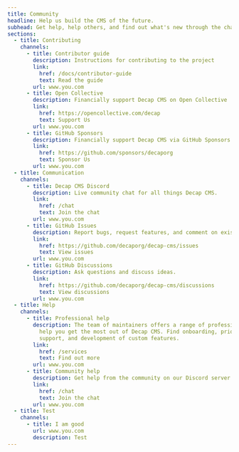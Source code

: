 ```yaml
---
title: Community
headline: Help us build the CMS of the future.
subhead: Get help, help others, and find out what's new through the channels below.
sections:
  - title: Contributing
    channels:
      - title: Contributor guide
        description: Instructions for contributing to the project
        link:
          href: /docs/contributor-guide
          text: Read the guide
        url: www.you.com
      - title: Open Collective
        description: Financially support Decap CMS on Open Collective
        link:
          href: https://opencollective.com/decap
          text: Support Us
        url: www.you.com
      - title: GitHub Sponsors
        description: Financially support Decap CMS via GitHub Sponsors
        link:
          href: https://github.com/sponsors/decaporg
          text: Sponsor Us
        url: www.you.com
  - title: Communication
    channels:
      - title: Decap CMS Discord
        description: Live community chat for all things Decap CMS.
        link:
          href: /chat
          text: Join the chat
        url: www.you.com
      - title: GitHub Issues
        description: Report bugs, request features, and comment on existing issues.
        link:
          href: https://github.com/decaporg/decap-cms/issues
          text: View issues
        url: www.you.com
      - title: GitHub Discussions
        description: Ask questions and discuss ideas.
        link:
          href: https://github.com/decaporg/decap-cms/discussions
          text: View discussions
        url: www.you.com
  - title: Help
    channels:
      - title: Professional help
        description: The team of maintainers offers a range of professional services to
          help you get the most out of Decap CMS. Find onboarding, priority
          support, and development of custom features.
        link:
          href: /services
          text: Find out more
        url: www.you.com
      - title: Community help
        description: Get help from the community on our Discord server's help channel.
        link:
          href: /chat
          text: Join the chat
        url: www.you.com
  - title: Test
    channels:
      - title: I am good
        url: www.you.com
        description: Test
---
```

